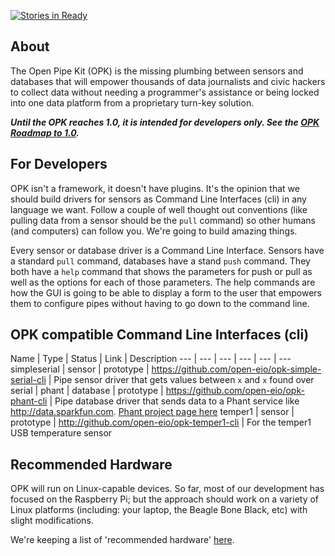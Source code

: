 [![Stories in Ready](https://badge.waffle.io/open-eio/Open-Pipe-Kit-Project.png?label=ready&title=Ready)](https://waffle.io/open-eio/Open-Pipe-Kit-Project)
## About
The Open Pipe Kit (OPK) is the missing plumbing between sensors and databases that will empower thousands of data journalists and civic hackers to collect data without needing a programmer's assistance or being locked into one data platform from a proprietary turn-key solution. 

___Until the OPK reaches 1.0, it is intended for developers only. See the [OPK Roadmap to 1.0](https://github.com/open-eio/Open-Pipe-Kit/issues/1).___


## For Developers
OPK isn't a framework, it doesn't have plugins. It's the opinion that we should build drivers for sensors as Command Line Interfaces (cli) in any language we want. Follow a couple of well thought out conventions (like pulling data from a sensor should be the `pull` command) so other humans (and computers) can follow you. We're going to build amazing things.

Every sensor or database driver is a Command Line Interface. Sensors have a standard `pull` command, databases have a stand `push` command. They both have a `help` command that shows the parameters for push or pull as well as the options for each of those parameters. The help commands are how the GUI is going to be able to display a form to the user that empowers them to configure pipes without having to go down to the command line.

## OPK compatible Command Line Interfaces (cli)
Name | Type | Status | Link | Description
--- | --- | --- | --- | --- | ---
simpleserial | sensor | prototype |  https://github.com/open-eio/opk-simple-serial-cli | Pipe sensor driver that gets values between `x` and `x` found over serial | 
phant | database | prototype |  https://github.com/open-eio/opk-phant-cli | Pipe database driver that sends data to a Phant service like http://data.sparkfun.com. [Phant project page here](http://phant.io/)
temper1 | sensor | prototype | http://github.com/open-eio/opk-temper1-cli | For the temper1 USB temperature sensor

## Recommended Hardware

OPK will run on Linux-capable devices.  So far, most of our development has focused on the Raspberry Pi; but the approach should work on a variety of Linux platforms (including: your laptop, the Beagle Bone Black, etc) with slight modifications.  

We're keeping a list of 'recommended hardware' [here](https://github.com/open-eio/Open-Pipe-Kit-Project/wiki/Recommended-Hardware).